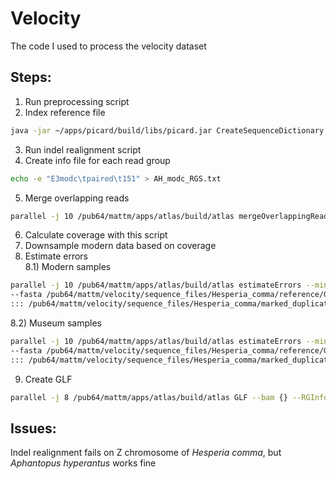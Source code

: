 # Velocity
The code I used to process the velocity dataset


## Steps:

1) Run preprocessing script
2) Index reference file 
```bash
java -jar ~/apps/picard/build/libs/picard.jar CreateSequenceDictionary -R GCA_905404135.1.fasta -O GCA_905404135.1.dict
```
3) Run indel realignment script
4) Create info file for each read group
```bash
echo -e "E3modc\tpaired\t151" > AH_modc_RGS.txt
```
5) Merge overlapping reads
```bash
parallel -j 10 /pub64/mattm/apps/atlas/build/atlas mergeOverlappingReads --bam {} --readGroupSettings AH_modc_RGS.txt ::: /pub64/mattm/velocity/sequence_files/Aphantopus_hyperantus/modc_realign/*.bam
```
6) Calculate coverage with this script
7) Downsample modern data based on coverage
8) Estimate errors\
8.1) Modern samples
```bash
parallel -j 10 /pub64/mattm/apps/atlas/build/atlas estimateErrors --minDeltaLL 0.1 --Npsi 0 \
--fasta /pub64/mattm/velocity/sequence_files/Hesperia_comma/reference/GCA_905404135.1.fasta --bam {} \
::: /pub64/mattm/velocity/sequence_files/Hesperia_comma/marked_duplicates/*.bam
```
8.2) Museum samples
```bash
parallel -j 10 /pub64/mattm/apps/atlas/build/atlas estimateErrors --minDeltaLL 0.1  \
--fasta /pub64/mattm/velocity/sequence_files/Hesperia_comma/reference/GCA_905404135.1.fasta --bam {} \
::: /pub64/mattm/velocity/sequence_files/Hesperia_comma/marked_duplicates/*.bam

```
9) Create GLF 
```bash
parallel -j 8 /pub64/mattm/apps/atlas/build/atlas GLF --bam {} --RGInfo {.}_RGInfo.json ::: /pub64/mattm/velocity/sequence_files/Hesperia_comma/marked_duplicates/*.bam
```



## Issues:

Indel realignment fails on Z chromosome of *Hesperia comma*, but *Aphantopus hyperantus* works fine
